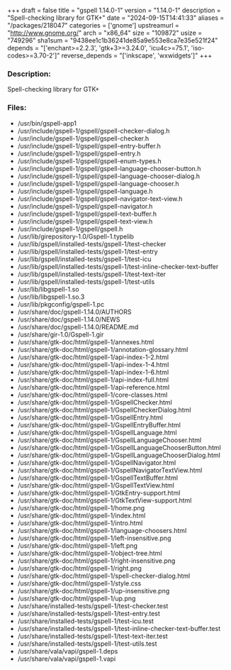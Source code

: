 +++
draft = false
title = "gspell 1.14.0-1"
version = "1.14.0-1"
description = "Spell-checking library for GTK+"
date = "2024-09-15T14:41:33"
aliases = "/packages/218047"
categories = ['gnome']
upstreamurl = "http://www.gnome.org/"
arch = "x86_64"
size = "109872"
usize = "749296"
sha1sum = "9438ee1c1b36241de85a9e553e8ca7e35e521f24"
depends = "['enchant>=2.2.3', 'gtk+3>=3.24.0', 'icu4c>=75.1', 'iso-codes>=3.70-2']"
reverse_depends = "['inkscape', 'wxwidgets']"
+++
### Description: 
Spell-checking library for GTK+

### Files: 
* /usr/bin/gspell-app1
* /usr/include/gspell-1/gspell/gspell-checker-dialog.h
* /usr/include/gspell-1/gspell/gspell-checker.h
* /usr/include/gspell-1/gspell/gspell-entry-buffer.h
* /usr/include/gspell-1/gspell/gspell-entry.h
* /usr/include/gspell-1/gspell/gspell-enum-types.h
* /usr/include/gspell-1/gspell/gspell-language-chooser-button.h
* /usr/include/gspell-1/gspell/gspell-language-chooser-dialog.h
* /usr/include/gspell-1/gspell/gspell-language-chooser.h
* /usr/include/gspell-1/gspell/gspell-language.h
* /usr/include/gspell-1/gspell/gspell-navigator-text-view.h
* /usr/include/gspell-1/gspell/gspell-navigator.h
* /usr/include/gspell-1/gspell/gspell-text-buffer.h
* /usr/include/gspell-1/gspell/gspell-text-view.h
* /usr/include/gspell-1/gspell/gspell.h
* /usr/lib/girepository-1.0/Gspell-1.typelib
* /usr/lib/gspell/installed-tests/gspell-1/test-checker
* /usr/lib/gspell/installed-tests/gspell-1/test-entry
* /usr/lib/gspell/installed-tests/gspell-1/test-icu
* /usr/lib/gspell/installed-tests/gspell-1/test-inline-checker-text-buffer
* /usr/lib/gspell/installed-tests/gspell-1/test-text-iter
* /usr/lib/gspell/installed-tests/gspell-1/test-utils
* /usr/lib/libgspell-1.so
* /usr/lib/libgspell-1.so.3
* /usr/lib/pkgconfig/gspell-1.pc
* /usr/share/doc/gspell-1.14.0/AUTHORS
* /usr/share/doc/gspell-1.14.0/NEWS
* /usr/share/doc/gspell-1.14.0/README.md
* /usr/share/gir-1.0/Gspell-1.gir
* /usr/share/gtk-doc/html/gspell-1/annexes.html
* /usr/share/gtk-doc/html/gspell-1/annotation-glossary.html
* /usr/share/gtk-doc/html/gspell-1/api-index-1-2.html
* /usr/share/gtk-doc/html/gspell-1/api-index-1-4.html
* /usr/share/gtk-doc/html/gspell-1/api-index-1-6.html
* /usr/share/gtk-doc/html/gspell-1/api-index-full.html
* /usr/share/gtk-doc/html/gspell-1/api-reference.html
* /usr/share/gtk-doc/html/gspell-1/core-classes.html
* /usr/share/gtk-doc/html/gspell-1/GspellChecker.html
* /usr/share/gtk-doc/html/gspell-1/GspellCheckerDialog.html
* /usr/share/gtk-doc/html/gspell-1/GspellEntry.html
* /usr/share/gtk-doc/html/gspell-1/GspellEntryBuffer.html
* /usr/share/gtk-doc/html/gspell-1/GspellLanguage.html
* /usr/share/gtk-doc/html/gspell-1/GspellLanguageChooser.html
* /usr/share/gtk-doc/html/gspell-1/GspellLanguageChooserButton.html
* /usr/share/gtk-doc/html/gspell-1/GspellLanguageChooserDialog.html
* /usr/share/gtk-doc/html/gspell-1/GspellNavigator.html
* /usr/share/gtk-doc/html/gspell-1/GspellNavigatorTextView.html
* /usr/share/gtk-doc/html/gspell-1/GspellTextBuffer.html
* /usr/share/gtk-doc/html/gspell-1/GspellTextView.html
* /usr/share/gtk-doc/html/gspell-1/GtkEntry-support.html
* /usr/share/gtk-doc/html/gspell-1/GtkTextView-support.html
* /usr/share/gtk-doc/html/gspell-1/home.png
* /usr/share/gtk-doc/html/gspell-1/index.html
* /usr/share/gtk-doc/html/gspell-1/intro.html
* /usr/share/gtk-doc/html/gspell-1/language-choosers.html
* /usr/share/gtk-doc/html/gspell-1/left-insensitive.png
* /usr/share/gtk-doc/html/gspell-1/left.png
* /usr/share/gtk-doc/html/gspell-1/object-tree.html
* /usr/share/gtk-doc/html/gspell-1/right-insensitive.png
* /usr/share/gtk-doc/html/gspell-1/right.png
* /usr/share/gtk-doc/html/gspell-1/spell-checker-dialog.html
* /usr/share/gtk-doc/html/gspell-1/style.css
* /usr/share/gtk-doc/html/gspell-1/up-insensitive.png
* /usr/share/gtk-doc/html/gspell-1/up.png
* /usr/share/installed-tests/gspell-1/test-checker.test
* /usr/share/installed-tests/gspell-1/test-entry.test
* /usr/share/installed-tests/gspell-1/test-icu.test
* /usr/share/installed-tests/gspell-1/test-inline-checker-text-buffer.test
* /usr/share/installed-tests/gspell-1/test-text-iter.test
* /usr/share/installed-tests/gspell-1/test-utils.test
* /usr/share/vala/vapi/gspell-1.deps
* /usr/share/vala/vapi/gspell-1.vapi
